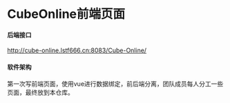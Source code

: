 # CubeOnline前端页面

#### 后端接口
http://cube-online.lstf666.cn:8083/Cube-Online/
#### 软件架构
第一次写前端页面，使用vue进行数据绑定，前后端分离，团队成员每人分工一些页面，最终放到本仓库。



